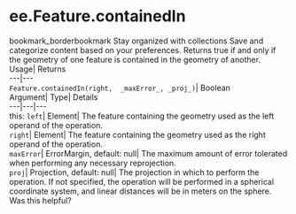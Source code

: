  
#  ee.Feature.containedIn
bookmark_borderbookmark Stay organized with collections  Save and categorize content based on your preferences.
Returns true if and only if the geometry of one feature is contained in the geometry of another. 
Usage| Returns  
---|---  
`Feature.containedIn(right,  _maxError_, _proj_)`| Boolean  
Argument| Type| Details  
---|---|---  
this: `left`| Element| The feature containing the geometry used as the left operand of the operation.  
`right`| Element| The feature containing the geometry used as the right operand of the operation.  
`maxError`| ErrorMargin, default: null| The maximum amount of error tolerated when performing any necessary reprojection.  
`proj`| Projection, default: null| The projection in which to perform the operation. If not specified, the operation will be performed in a spherical coordinate system, and linear distances will be in meters on the sphere.  
Was this helpful?
